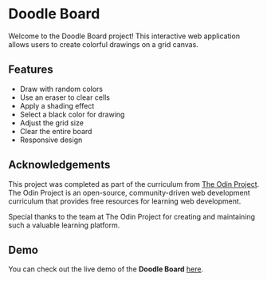 # Doodle Board

Welcome to the Doodle Board project! This interactive web application allows users to create colorful drawings on a grid canvas.

## Features

- Draw with random colors
- Use an eraser to clear cells
- Apply a shading effect
- Select a black color for drawing
- Adjust the grid size
- Clear the entire board
- Responsive design

## Acknowledgements

This project was completed as part of the curriculum from [The Odin Project](https://www.theodinproject.com/). The Odin Project is an open-source, community-driven web development curriculum that provides free resources for learning web development.

Special thanks to the team at The Odin Project for creating and maintaining such a valuable learning platform.

## Demo

You can check out the live demo of the **Doodle Board** [here](https://headlessnode.github.io/Doodle-board/).


